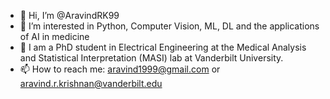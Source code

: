 - 👋 Hi, I’m @AravindRK99
- 👀 I’m interested in Python, Computer Vision, ML, DL and the applications of AI in medicine
- 🌱 I am a PhD student in Electrical Engineering at the Medical Analysis and Statistical Interpretation (MASI) lab at Vanderbilt University.
- 📫 How to reach me: aravind1999@gmail.com or aravind.r.krishnan@vanderbilt.edu

<!---
AravindRK99/AravindRK99 is a ✨ special ✨ repository because its `README.md` (this file) appears on your GitHub profile.
You can click the Preview link to take a look at your changes.
--->
